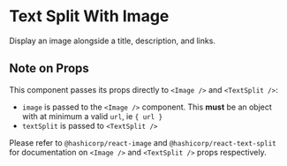 # Text Split With Image

Display an image alongside a title, description, and links.

## Note on Props

This component passes its props directly to `<Image />` and `<TextSplit />`:

- `image` is passed to the `<Image />` component. This **must** be an object with at minimum a valid `url`, ie `{ url }`
- `textSplit` is passed to `<TextSplit />`

Please refer to `@hashicorp/react-image` and `@hashicorp/react-text-split` for documentation on `<Image />` and `<TextSplit />` props respectively.

